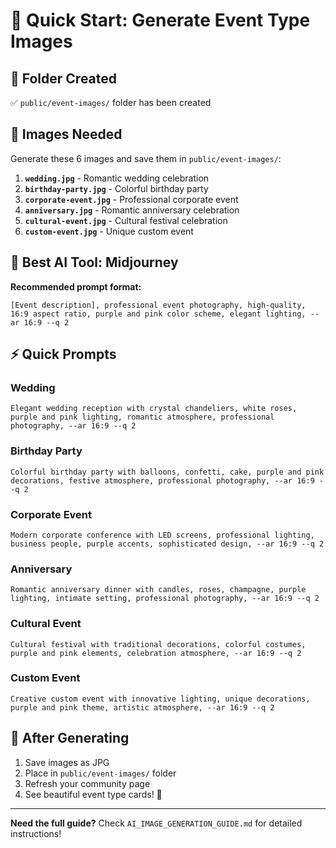 # 🚀 Quick Start: Generate Event Type Images

## 📁 Folder Created
✅ `public/event-images/` folder has been created

## 🎯 Images Needed
Generate these 6 images and save them in `public/event-images/`:

1. **`wedding.jpg`** - Romantic wedding celebration
2. **`birthday-party.jpg`** - Colorful birthday party
3. **`corporate-event.jpg`** - Professional corporate event
4. **`anniversary.jpg`** - Romantic anniversary celebration
5. **`cultural-event.jpg`** - Cultural festival celebration
6. **`custom-event.jpg`** - Unique custom event

## 🤖 Best AI Tool: Midjourney
**Recommended prompt format:**
```
[Event description], professional event photography, high-quality, 16:9 aspect ratio, purple and pink color scheme, elegant lighting, --ar 16:9 --q 2
```

## ⚡ Quick Prompts

### Wedding 
```
Elegant wedding reception with crystal chandeliers, white roses, purple and pink lighting, romantic atmosphere, professional photography, --ar 16:9 --q 2
```

### Birthday Party
```
Colorful birthday party with balloons, confetti, cake, purple and pink decorations, festive atmosphere, professional photography, --ar 16:9 --q 2
```

### Corporate Event
```
Modern corporate conference with LED screens, professional lighting, business people, purple accents, sophisticated design, --ar 16:9 --q 2
```

### Anniversary
```
Romantic anniversary dinner with candles, roses, champagne, purple lighting, intimate setting, professional photography, --ar 16:9 --q 2
```

### Cultural Event
```
Cultural festival with traditional decorations, colorful costumes, purple and pink elements, celebration atmosphere, --ar 16:9 --q 2
```

### Custom Event
```
Creative custom event with innovative lighting, unique decorations, purple and pink theme, artistic atmosphere, --ar 16:9 --q 2
```

## 📱 After Generating
1. Save images as JPG
2. Place in `public/event-images/` folder
3. Refresh your community page
4. See beautiful event type cards! 🎉

---

**Need the full guide?** Check `AI_IMAGE_GENERATION_GUIDE.md` for detailed instructions!
